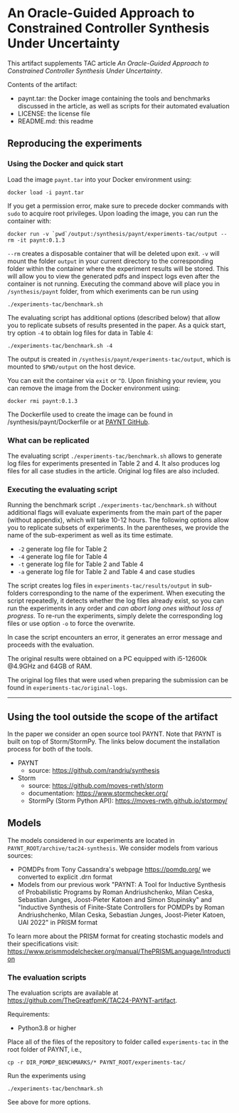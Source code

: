 # An Oracle-Guided Approach to Constrained Controller Synthesis Under Uncertainty

This artifact supplements TAC article *An Oracle-Guided Approach to Constrained Controller Synthesis Under Uncertainty*.

Contents of the artifact:
- paynt.tar: the Docker image containing the tools and benchmarks discussed in the article, as well as scripts for their automated evaluation
- LICENSE: the license file
- README.md: this readme

## Reproducing the experiments

### Using the Docker and quick start

Load the image `paynt.tar` into your Docker environment using:
```
docker load -i paynt.tar
```

If you get a permission error, make sure to precede docker commands with `sudo` to acquire root privileges. Upon loading the image, you can run the container with:
```
docker run -v `pwd`/output:/synthesis/paynt/experiments-tac/output --rm -it paynt:0.1.3
```

`--rm` creates a disposable container that will be deleted upon exit. `-v` will mount the folder `output` in your current directory to the corresponding folder within the container where the experiment results will be stored. This will allow you to view the generated pdfs and inspect logs even after the container is not running. Executing the command above will place you in `/synthesis/paynt` folder, from which exeriments can be run using
```
./experiments-tac/benchmark.sh 
```

The evaluating script has additional options (described below) that allow you to replicate subsets of results presented in the paper. As a quick start, try option `-4` to obtain log files for data in Table 4:
```
./experiments-tac/benchmark.sh -4
```
The output is created in `/synthesis/paynt/experiments-tac/output`, which is mounted to `$PWD/output` on the host device.

You can exit the container via `exit` or `^D`. Upon finishing your review, you can remove the image from the Docker environment using:
```
docker rmi paynt:0.1.3
```

The Dockerfile used to create the image can be found in /synthesis/paynt/Dockerfile or at [PAYNT GitHub](https://github.com/randriu/synthesis).

### What can be replicated

The evaluating script `./experiments-tac/benchmark.sh` allows to generate log files for experiments presented in Table 2 and 4. It also produces log files for all case studies in the article. Original log files are also included.

### Executing the evaluating script

Running the benchmark script `./experiments-tac/benchmark.sh` without additional flags will evaluate experiments from the main part of the paper (without appendix), which will take 10-12 hours. The following options allow you to replicate subsets of experiments. In the parentheses, we provide the name of the sub-experiment as well as its time estimate.
- `-2` generate log file for Table 2
- `-4` generate log file for Table 4
- `-t` generate log file for Table 2 and Table 4
- `-a` generate log file for Table 2 and Table 4 and case studies

The script creates log files in `experiments-tac/results/output` in sub-folders corresponding to the name of the experiment. When executing the script repeatedly, it detects whether the log files already exist, so you can run the experiments in any order and *can abort long ones without loss of progress*. To re-run the experiments, simply delete the corresponding log files or use option `-o` to force the overwrite.

In case the script encounters an error, it generates an error message and proceeds with the evaluation.

The original results were obtained on a PC equipped with i5-12600k @4.9GHz and 64GB of RAM.

The original log files that were used when preparing the submission can be found in `experiments-tac/original-logs`.

---


## Using the tool outside the scope of the artifact

In the paper we consider an open source tool PAYNT. Note that PAYNT is built on top of Storm/StormPy. The links below document the installation process for both of the tools.

- PAYNT
    - source: https://github.com/randriu/synthesis
- Storm
    - source: https://github.com/moves-rwth/storm
    - documentation: https://www.stormchecker.org/
    - StormPy (Storm Python API): https://moves-rwth.github.io/stormpy/


## Models

The models considered in our experiments are located in `PAYNT_ROOT/archive/tac24-synthesis`. We consider models from various sources:

- POMDPs from Tony Cassandra's webpage https://pomdp.org/ we converted to explicit .drn format
- Models from our previous work "PAYNT: A Tool for Inductive Synthesis of Probabilistic Programs by Roman Andriushchenko, Milan Ceska, Sebastian Junges, Joost-Pieter Katoen and Simon Stupinsky" and "Inductive Synthesis of Finite-State Controllers for POMDPs by Roman Andriushchenko, Milan Ceska, Sebastian Junges, Joost-Pieter Katoen, UAI 2022" in PRISM format

To learn more about the PRISM format for creating stochastic models and their specifications visit: https://www.prismmodelchecker.org/manual/ThePRISMLanguage/Introduction


### The evaluation scripts

The evaluation scripts are available at https://github.com/TheGreatfpmK/TAC24-PAYNT-artifact.

Requirements:
- Python3.8 or higher

Place all of the files of the repository to folder called `experiments-tac` in the root folder of PAYNT, i.e.,
```
cp -r DIR_POMDP_BENCHMARKS/* PAYNT_ROOT/experiments-tac/
```

Run the experiments using
```
./experiments-tac/benchmark.sh 
```

See above for more options.
